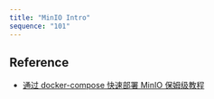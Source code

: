```yaml
---
title: "MinIO Intro"
sequence: "101"
---
```


## Reference

- [通过 docker-compose 快速部署 MinIO 保姆级教程](https://juejin.cn/post/7248606372954423352)
